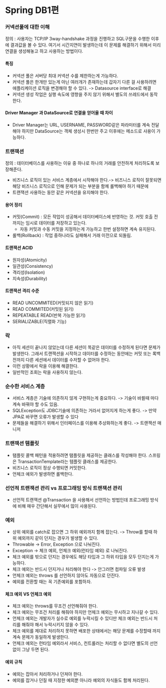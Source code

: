 # Spring DB1편

### 커넥션풀에 대한 이해
정의 : 사용자는 TCP/IP 3way-handshake 과정을 진행하고 SQL구문을 수행한 이후에 결과값을 볼 수 있다. 여기서 시간지연이 발생하는데 이 문제를
해결하기 위해서 미리 연결을 생성해놓고 하고 사용하는 방법이다.

#### 특징
- 커넥션 풀은 서버당 최대 커넥션 수를 제한하는게 가능하다.
- 커넥션 풀은 한개만 있는게 아닌 여러개가 존재하는데 갑자기 다른 걸 사용하려면 애플리케이션 로직을 변경해야 할 수 있다. -> Datasource interface로 해결
- 커넥션 생성 작업은 실행 속도에 영향을 주지 않기 위해서 별도의 쓰레드에서 동작한다.
#### Driver Manager 과 DataSource로 연결을 얻어올 때 차이
- Driver Manager는 URL, USERNAME, PASSWORD같은 파라미터를 계속 전달해야 하지만 DataSource는 객체 생성시 한번만 주고 이후에는 메소드로 사용이 가능하다.


### 트랜잭션
정의 : 데이터베이스를 사용하는 이유 중 하나로 하나의 거래를 안전하게 처리하도록 보장해준다.
- 비즈니스 로직이 있는 서비스 계층에서 시작해야 한다.-> 비즈니스 로직이 잘못되면 해당 비즈니스 로직으로 인해 문제가 되는 부분을 함께 롤백해야 하기 때문에
- 트랜잭션 사용하는 동안 같은 커넥션을 유지해야 한다.
#### 용어 정리 
- 커밋(Commit) : 모든 작업이 성공해서 데이터베이스에 반영하는 것. 커밋 호출 전까지는 임시로 데이터를 저장하고 있는다.
  - 자동 커밋과 수동 커밋을 지정하는게 가능하고 한번 설정하면 계속 유지된다.
- 롤백(Rollback) : 작업 중하나라도 실패해서 거래 이전으로 되돌림.

#### 트랜잭션 ACID
- 원자성(Atomicity)
- 일관성(Consistency)
- 격리성(Isolation)
- 지속성(Durability)

#### 트랜잭션 격리 수준
- READ UNCOMMITED(커밋되지 않은 읽기)
- READ COMMITED(커밋된 읽기)
- REPEATABLE READ(반복 가능한 읽기)
- SERIALIZABLE(직렬화 기능)

### 락
- 아직 세션이 끝나지 않았는데 다른 세션이 똑같은 데이터를 수정하게 된다면 문제가 발생한다. 그래서 트랜잭션을 시작하고 데이터를 수정하는 동안에는 커밋 또는 록백 전까지 다른 세션에서 데이터를 수저할 수 없어야 한다.
- 이런 상황에서 락을 이용해 해결한다.
- 일반적인 조회는 락을 사용하지 않는다.

### 순수한 서비스 계층
- 서비스 계층은 기술에 의존하지 않게 구현하는게 중요하다. -> 기술이 바뀔때 마다 계속 바꿔야 할 수도 있음.
- SQLException도 JDBC기술에 의존하는 거라서 없어지게 하는게 좋다. -> 만약 JPA로 바꾸면 오류가 발생할 수 있다
- 문제들을 해결하기 위해서 인터페이스를 이용해 추상화하는게 좋다. -> 트랜잭션 매니저


### 트랜잭션 템플릿
- 탬플릿 콜백 패턴을 적용하려면 탬플릿을 제공하는 클래스를 작성해야 한다. 스프링은 TransactionTemplate라는 템플릿 클래스를 제공한다.
- 비즈니스 로직이 정상 수행되면 커밋한다.
- 언체크 예외가 발생하면 롤백한다.

### 선언적 트랜잭션 관리 vs 프로그래밍 방식 트랜잭션 관리
- 선언적 트랜잭션 @Transaction 을 사용해서 선언하는 방법인데 프로그래밍 방식에 비해 매우 간단해서 실무에서 많이 사용된다.


### 예외
- 상위 예외를 catch로 잡으면 그 하위 예외까지 함께 잡는다. -> Throw를 할때 하위 예외까지 같이 던지는 경우가 발생할 수 있다.
- Throwable -> Error, Exception 으로 나눠진다.
- Exception -> 체크 예외, 언체크 예외(런타임 예외) 로 나눠진다.
- 체크 예외를 밖으로 던지는 경우에도 해당 타입과 그 하위 타입을 모두 던지는게 가능하다.
- 체크 예외는 반드시 던지거나 처리해야 한다 -> 안그러면 컴파일 오류 발생
- 언체크 예외는 throws 를 선언하지 않아도 자동으로 던진다.
- 예외를 전환할 때는 꼭 기존예외를 포함하자.

#### 체크 예외 VS 언체크 예외
- 체크 예외는 throws를 무조건 선언해줘야 한다.
- 체크 예외는 무조건 처리를 해줘야 하지만 언체크 예외는 무시하고 지나갈 수 있다.
- 언체크 예외는 개발자가 실수로 예외를 누락시킬 수 있디만 체크 예외는 반드시 처리를 해줘야 해서 누락시키지 않을 수 있다.
- 체크 예외를 제대로 처리하지 못하면 배포한 상태에서는 해당 문제를 수정할때 까지 계속 문제가 동일하게 발생한다.
- 언체크 예외는 런타임 예외라서 서비스, 컨트롤러는 처리할 수 없다면 별도의 선언 없이 그냥 두면 된다.

#### 예외 규칙
- 예외는 잡아서 처리하거나 던져야 한다.
- 예외를 잡거나 던질 때 지정한 예외뿐 아니라 예외의 자식들도 함께 처리된다.
